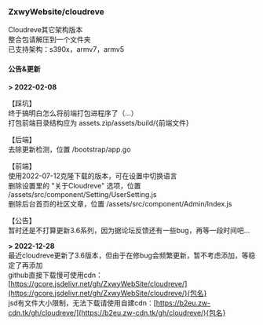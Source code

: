 ### ZxwyWebsite/cloudreve
Cloudreve其它架构版本  
整合包请解压到一个文件夹  
已支持架构：s390x，armv7，armv5

#### 公告&更新
**\> 2022-02-08**  

【踩坑】  
终于搞明白怎么将前端打包进程序了（...）  
打包前端目录结构应为 assets.zip/assets/build/{前端文件}  

【后端】  
去除更新检测，位置 /bootstrap/app.go  

【前端】  
使用2022-07-12克隆下载的版本，可在设置中切换语言  
删除设置里的 "关于Cloudreve" 选项，位置 /assets/src/component/Setting/UserSetting.js  
删除后台首页的社区文章，位置 /assets/src/component/Admin/Index.js  

【公告】  
暂时还是不打算更新3.6系列，因为据论坛反馈还有一些bug，再等一段时间吧...  

**\> 2022-12-28**  
最近cloudreve更新了3.6版本，但由于在修bug会频繁更新，暂不考虑添加，等稳定了再添加  
github直接下载慢可使用cdn：[https://gcore.jsdelivr.net/gh/ZxwyWebSite/cloudreve/](https://gcore.jsdelivr.net/gh/ZxwyWebSite/cloudreve/){包名}  
jsd有文件大小限制，无法下载请使用自建cdn：[https://b2eu.zw-cdn.tk/gh/cloudreve/](https://b2eu.zw-cdn.tk/gh/cloudreve/){包名}

